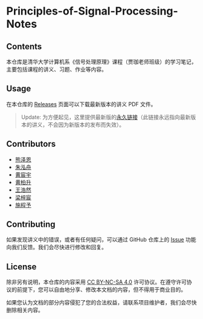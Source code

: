 # Principles-of-Signal-Processing-Notes

## Contents

本仓库是清华大学计算机系《信号处理原理》课程（贾珈老师班级）的学习笔记，主要包括课程的讲义、习题、作业等内容。

## Usage

在本仓库的 [Releases](https://github.com/leverimmy/Principles-of-Signal-Processing-Notes/releases) 页面可以下载最新版本的讲义 PDF 文件。

> Update: 为方便起见，这里提供最新版的[永久链接](https://github.com/leverimmy/Principles-of-Signal-Processing-Notes/releases/download/latest/main.pdf)（此链接永远指向最新版本的讲义，不会因为新版本的发布而失效）。

## Contributors

- [熊泽恩](https://github.com/leverimmy)
- [朱泓舟](https://github.com/zhuhz22)
- [黄宸宇](https://github.com/Ever727)
- [黄柏升](https://github.com/bflyer)
- [王浩然](https://github.com/UbeCc)
- [梁梓宸](https://github.com/lzcsam)
- [施程予](https://github.com/shch-y)

## Contributing

如果发现讲义中的错误，或者有任何疑问，可以通过 GitHub 仓库上的 [Issue](https://github.com/leverimmy/Principles-of-Signal-Processing-Notes/issues) 功能向我们反馈。我们会尽快进行修改和回复。

## License

除非另有说明，本仓库的内容采用 [CC BY-NC-SA 4.0](https://creativecommons.org/licenses/by-nc-sa/4.0/) 许可协议。在遵守许可协议的前提下，您可以自由地分享、修改本文档的内容，但不得用于商业目的。

如果您认为文档的部分内容侵犯了您的合法权益，请联系项目维护者，我们会尽快删除相关内容。
